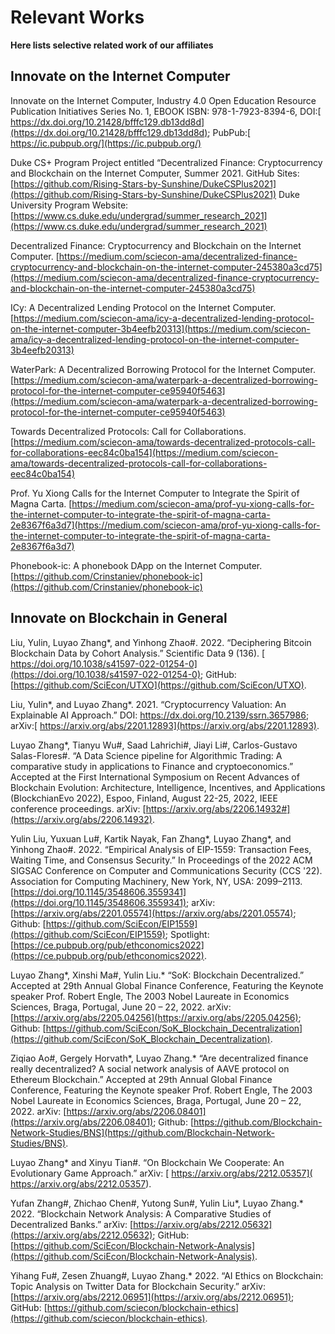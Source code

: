 # Relevant Works

**Here lists selective related work of our affiliates**

## Innovate on the Internet Computer

Innovate on the Internet Computer, Industry 4.0 Open Education Resource Publication Initiatives Series No. 1, EBOOK ISBN: 978-1-7923-8394-6, DOI:[ https://dx.doi.org/10.21428/bfffc129.db13dd8d](https://dx.doi.org/10.21428/bfffc129.db13dd8d); PubPub:[ https://ic.pubpub.org/](https://ic.pubpub.org/) 

Duke CS+ Program Project entitled “Decentralized Finance: Cryptocurrency and Blockchain on the Internet Computer, Summer 2021.
GitHub Sites: [https://github.com/Rising-Stars-by-Sunshine/DukeCSPlus2021](https://github.com/Rising-Stars-by-Sunshine/DukeCSPlus2021)
Duke University Program Website: [https://www.cs.duke.edu/undergrad/summer_research_2021](https://www.cs.duke.edu/undergrad/summer_research_2021)

Decentralized Finance: Cryptocurrency and Blockchain on the Internet Computer. [https://medium.com/sciecon-ama/decentralized-finance-cryptocurrency-and-blockchain-on-the-internet-computer-245380a3cd75](https://medium.com/sciecon-ama/decentralized-finance-cryptocurrency-and-blockchain-on-the-internet-computer-245380a3cd75)


ICy: A Decentralized Lending Protocol on the Internet Computer. [https://medium.com/sciecon-ama/icy-a-decentralized-lending-protocol-on-the-internet-computer-3b4eefb20313](https://medium.com/sciecon-ama/icy-a-decentralized-lending-protocol-on-the-internet-computer-3b4eefb20313)

WaterPark: A Decentralized Borrowing Protocol for the Internet Computer. [https://medium.com/sciecon-ama/waterpark-a-decentralized-borrowing-protocol-for-the-internet-computer-ce95940f5463](https://medium.com/sciecon-ama/waterpark-a-decentralized-borrowing-protocol-for-the-internet-computer-ce95940f5463)

Towards Decentralized Protocols: Call for Collaborations. [https://medium.com/sciecon-ama/towards-decentralized-protocols-call-for-collaborations-eec84c0ba154](https://medium.com/sciecon-ama/towards-decentralized-protocols-call-for-collaborations-eec84c0ba154)

Prof. Yu Xiong Calls for the Internet Computer to Integrate the Spirit of Magna Carta. [https://medium.com/sciecon-ama/prof-yu-xiong-calls-for-the-internet-computer-to-integrate-the-spirit-of-magna-carta-2e8367f6a3d7](https://medium.com/sciecon-ama/prof-yu-xiong-calls-for-the-internet-computer-to-integrate-the-spirit-of-magna-carta-2e8367f6a3d7)


Phonebook-ic: A phonebook DApp on the Internet Computer. [https://github.com/Crinstaniev/phonebook-ic](https://github.com/Crinstaniev/phonebook-ic) 

## Innovate on Blockchain in General

Liu, Yulin, Luyao Zhang*, and Yinhong Zhao#. 2022. “Deciphering Bitcoin Blockchain Data by Cohort Analysis.” Scientific Data 9 (136). [ https://doi.org/10.1038/s41597-022-01254-0](https://doi.org/10.1038/s41597-022-01254-0); GitHub: [https://github.com/SciEcon/UTXO](https://github.com/SciEcon/UTXO). 


Liu, Yulin\*, and Luyao Zhang*. 2021. “Cryptocurrency Valuation: An Explainable AI Approach.” DOI: https://dx.doi.org/10.2139/ssrn.3657986; arXiv:[ https://arxiv.org/abs/2201.12893](https://arxiv.org/abs/2201.12893). 

Luyao Zhang*, Tianyu Wu#, Saad Lahrichi#, Jiayi Li#, Carlos-Gustavo Salas-Flores#. “A Data Science pipeline for Algorithmic Trading: A comparative study in applications to Finance and cryptoeconomics.”  Accepted at the First International Symposium on Recent Advances of Blockchain Evolution: Architecture, Intelligence, Incentives, and Applications (BlockchianEvo 2022), Espoo, Finland, August 22-25, 2022, IEEE conference proceedings. arXiv: [https://arxiv.org/abs/2206.14932#](https://arxiv.org/abs/2206.14932).

Yulin Liu, Yuxuan Lu#, Kartik Nayak, Fan Zhang*, Luyao Zhang*, and Yinhong Zhao#. 2022. “Empirical Analysis of EIP-1559: Transaction Fees, Waiting Time, and Consensus Security.” In Proceedings of the 2022 ACM SIGSAC Conference on Computer and Communications Security (CCS '22). Association for Computing Machinery, New York, NY, USA: 2099–2113. [https://doi.org/10.1145/3548606.3559341](https://doi.org/10.1145/3548606.3559341); arXiv: [https://arxiv.org/abs/2201.05574](https://arxiv.org/abs/2201.05574); Github: [https://github.com/SciEcon/EIP1559](https://github.com/SciEcon/EIP1559); Spotlight: [https://ce.pubpub.org/pub/ethconomics2022](https://ce.pubpub.org/pub/ethconomics2022).


Luyao Zhang\*, Xinshi Ma#, Yulin Liu.\* “SoK: Blockchain Decentralized.” Accepted at 29th Annual Global Finance Conference, Featuring the Keynote speaker Prof. Robert Engle, The 2003 Nobel Laureate in Economics Sciences, Braga, Portugal, June 20 – 22, 2022. arXiv: [https://arxiv.org/abs/2205.04256](https://arxiv.org/abs/2205.04256); Github: [https://github.com/SciEcon/SoK_Blockchain_Decentralization](https://github.com/SciEcon/SoK_Blockchain_Decentralization).
 
Ziqiao Ao#, Gergely Horvath\*, Luyao Zhang.* “Are decentralized finance really decentralized? A social network analysis of AAVE protocol on Ethereum Blockchain.” Accepted at 29th Annual Global Finance Conference, Featuring the Keynote speaker Prof. Robert Engle, The 2003 Nobel Laureate in Economics Sciences, Braga, Portugal, June 20 – 22, 2022. arXiv: [https://arxiv.org/abs/2206.08401](https://arxiv.org/abs/2206.08401); Github: [https://github.com/Blockchain-Network-Studies/BNS](https://github.com/Blockchain-Network-Studies/BNS).

Luyao Zhang* and Xinyu Tian#. “On Blockchain We Cooperate: An Evolutionary Game Approach.” arXiv: [ https://arxiv.org/abs/2212.05357]( https://arxiv.org/abs/2212.05357).

Yufan Zhang#, Zhichao Chen#, Yutong Sun#, Yulin Liu*, Luyao Zhang.* 2022. “Blockchain Network Analysis: A Comparative Studies of Decentralized Banks.” arXiv: [https://arxiv.org/abs/2212.05632](https://arxiv.org/abs/2212.05632); GitHub: [https://github.com/SciEcon/Blockchain-Network-Analysis](https://github.com/SciEcon/Blockchain-Network-Analysis).

Yihang Fu#, Zesen Zhuang#, Luyao Zhang.* 2022. “AI Ethics on Blockchain: Topic Analysis on Twitter Data for Blockchain Security.” arXiv: [https://arxiv.org/abs/2212.06951](https://arxiv.org/abs/2212.06951); GitHub: [https://github.com/sciecon/blockchain-ethics](https://github.com/sciecon/blockchain-ethics).